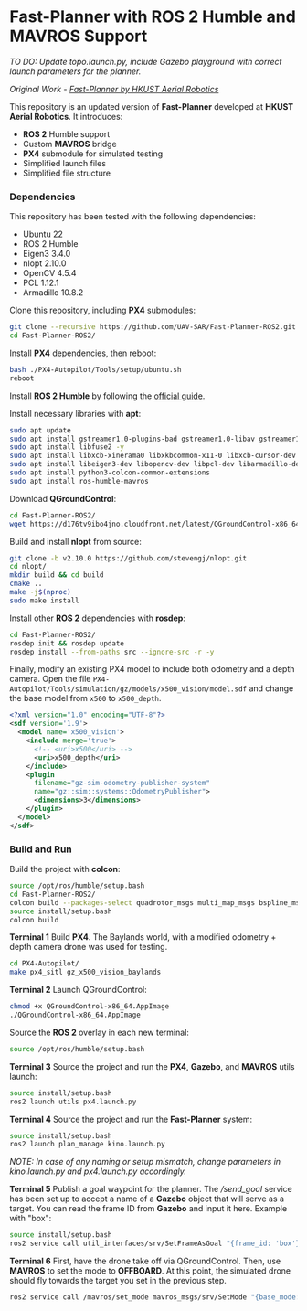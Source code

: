 # Fast-Planner with ROS 2 Humble and MAVROS Support

*TO DO: Update topo.launch.py, include Gazebo playground with correct launch parameters for the planner.*

*Original Work - [Fast-Planner by HKUST Aerial Robotics](https://github.com/HKUST-Aerial-Robotics/Fast-Planner)*

This repository is an updated version of **Fast-Planner** developed at **HKUST Aerial Robotics**. It introduces:
* **ROS 2** Humble support
* Custom **MAVROS** bridge
* **PX4** submodule for simulated testing
* Simplified launch files
* Simplified file structure

### Dependencies

This repository has been tested with the following dependencies:
* Ubuntu 22
* ROS 2 Humble
* Eigen3 3.4.0
* nlopt 2.10.0
* OpenCV 4.5.4
* PCL 1.12.1
* Armadillo 10.8.2

Clone this repository, including **PX4** submodules:
```bash
git clone --recursive https://github.com/UAV-SAR/Fast-Planner-ROS2.git
cd Fast-Planner-ROS2/
```

Install **PX4** dependencies, then reboot:
```bash
bash ./PX4-Autopilot/Tools/setup/ubuntu.sh
reboot
```

Install **ROS 2 Humble** by following the [official guide](https://docs.ros.org/en/humble/Installation/Ubuntu-Install-Debs.html).

Install necessary libraries with **apt**:
```bash
sudo apt update
sudo apt install gstreamer1.0-plugins-bad gstreamer1.0-libav gstreamer1.0-gl -y
sudo apt install libfuse2 -y
sudo apt install libxcb-xinerama0 libxkbcommon-x11-0 libxcb-cursor-dev -y
sudo apt install libeigen3-dev libopencv-dev libpcl-dev libarmadillo-dev 
sudo apt install python3-colcon-common-extensions
sudo apt install ros-humble-mavros
```

Download **QGroundControl**:
```bash
cd Fast-Planner-ROS2/
wget https://d176tv9ibo4jno.cloudfront.net/latest/QGroundControl-x86_64.AppImage
```

Build and install **nlopt** from source:
```bash
git clone -b v2.10.0 https://github.com/stevengj/nlopt.git
cd nlopt/
mkdir build && cd build
cmake ..
make -j$(nproc)
sudo make install
```

Install other **ROS 2** dependencies with **rosdep**:
```bash
cd Fast-Planner-ROS2/
rosdep init && rosdep update
rosdep install --from-paths src --ignore-src -r -y
```

Finally, modify an existing PX4 model to include both odometry and a depth camera.
Open the file `PX4-Autopilot/Tools/simulation/gz/models/x500_vision/model.sdf` and change the base model from `x500` to `x500_depth`.
```xml
<?xml version="1.0" encoding="UTF-8"?>
<sdf version='1.9'>
  <model name='x500_vision'>
    <include merge='true'>
      <!-- <uri>x500</uri> -->
      <uri>x500_depth</uri>
    </include>
    <plugin
      filename="gz-sim-odometry-publisher-system"
      name="gz::sim::systems::OdometryPublisher">
      <dimensions>3</dimensions>
    </plugin>
  </model>
</sdf>
```

### Build and Run

Build the project with **colcon**:
```bash
source /opt/ros/humble/setup.bash
cd Fast-Planner-ROS2/
colcon build --packages-select quadrotor_msgs multi_map_msgs bspline_msgs swarmtal_msgs util_interfaces
source install/setup.bash
colcon build
```

**Terminal 1** Build **PX4**. The Baylands world, with a modified odometry + depth camera drone was used for testing.
```bash
cd PX4-Autopilot/
make px4_sitl gz_x500_vision_baylands
```

**Terminal 2** Launch QGroundControl:
```bash
chmod +x QGroundControl-x86_64.AppImage
./QGroundControl-x86_64.AppImage
```

Source the **ROS 2** overlay in each new terminal:
```bash
source /opt/ros/humble/setup.bash
```

**Terminal 3** Source the project and run the **PX4**, **Gazebo**, and **MAVROS** utils launch:
```bash
source install/setup.bash
ros2 launch utils px4.launch.py
```

**Terminal 4** Source the project and run the **Fast-Planner** system:
```bash
source install/setup.bash
ros2 launch plan_manage kino.launch.py
```
*NOTE: In case of any naming or setup mismatch, change parameters in kino.launch.py and px4.launch.py accordingly.*

**Terminal 5** Publish a goal waypoint for the planner. The */send_goal* service has been set up to accept a name of a **Gazebo** object that will serve as a target. You can read the frame ID from **Gazebo** and input it here. Example with "box":
```bash
source install/setup.bash
ros2 service call util_interfaces/srv/SetFrameAsGoal "{frame_id: 'box'}"
```

**Terminal 6** First, have the drone take off via QGroundControl. Then, use **MAVROS** to set the mode to **OFFBOARD**. At this point, the simulated drone should fly towards the target you set in the previous step.
```bash
ros2 service call /mavros/set_mode mavros_msgs/srv/SetMode "{base_mode: 0, custom_mode: 'OFFBOARD'}"
```
